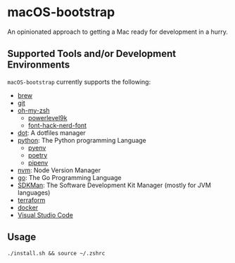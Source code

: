 macOS-bootstrap
===============

An opinionated approach to getting a Mac ready for development in a hurry.

## Supported Tools and/or Development Environments

`macOS-bootstrap` currently supports the following:
* [brew](https://brew.sh/)
* [git](https://git-scm.com/)
* [oh-my-zsh](https://ohmyz.sh/)
    * [powerlevel9k](https://github.com/Powerlevel9k/powerlevel9k)
    * [font-hack-nerd-font](https://github.com/ryanoasis/nerd-fonts/tree/master/patched-fonts/Hack)
* [dot](https://github.com/ubnt-intrepid/dot): A dotfiles manager
* [python](https://www.python.org/): The Python programming Language
    * [pyenv](https://github.com/pyenv/pyenv)
    * [poetry](https://python-poetry.org/)
    * [pipenv](https://pipenv.pypa.io/en/latest/)
* [nvm](https://github.com/nvm-sh/nvm): Node Version Manager 
* [go](https://golang.org/): The Go Programming Language
* [SDKMan](https://sdkman.io/): The Software Development Kit Manager (mostly for JVM languages)
* [terraform](https://www.terraform.io/)
* [docker](https://www.docker.com/)
* [Visual Studio Code](https://code.visualstudio.com/)

## Usage

```
./install.sh && source ~/.zshrc
```

